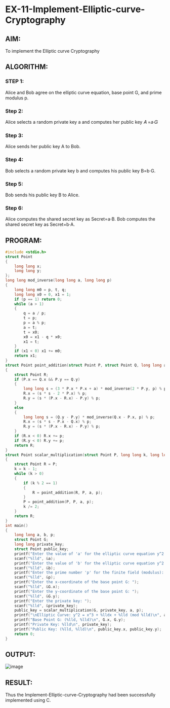 # EX-11-Implement-Elliptic-curve-Cryptography
## AIM:
To implement the Elliptic curve Cryptography

## ALGORITHM:
### STEP 1:
Alice and Bob agree on the elliptic curve equation, base point G, and prime modulus p.

### Step 2:
Alice selects a random private key a and computes her public key 𝐴 =𝑎⋅𝐺

### Step 3:
Alice sends her public key A to Bob.

### Step 4:
Bob selects a random private key b and computes his public key B=b⋅G.

### Step 5:
Bob sends his public key B to Alice.

### Step 6:
Alice computes the shared secret key as Secret=a⋅B. Bob computes the shared secret key as Secret=b⋅A.

## PROGRAM:
```c
#include <stdio.h>
struct Point 
{
    long long x;
    long long y;
};
long long mod_inverse(long long a, long long p) 
{
    long long m0 = p, t, q;
    long long x0 = 0, x1 = 1;
    if (p == 1) return 0;
    while (a > 1) 
    {
        q = a / p;
        t = p;
        p = a % p;
        a = t;
        t = x0;
        x0 = x1 - q * x0;
        x1 = t;
    }
    if (x1 < 0) x1 += m0;
    return x1;
}
struct Point point_addition(struct Point P, struct Point Q, long long a, long long p)
{
    struct Point R;
    if (P.x == Q.x && P.y == Q.y) 
    {
        long long s = (3 * P.x * P.x + a) * mod_inverse(2 * P.y, p) % p;
        R.x = (s * s - 2 * P.x) % p;
        R.y = (s * (P.x - R.x) - P.y) % p;
    } 
    else 
    {
        long long s = (Q.y - P.y) * mod_inverse(Q.x - P.x, p) % p;
        R.x = (s * s - P.x - Q.x) % p;
        R.y = (s * (P.x - R.x) - P.y) % p;
    }
    if (R.x < 0) R.x += p;
    if (R.y < 0) R.y += p;
    return R;
}
struct Point scalar_multiplication(struct Point P, long long k, long long a, long long p) 
{
    struct Point R = P;
    k = k - 1; 
    while (k > 0)
    {
        if (k % 2 == 1) 
        {
            R = point_addition(R, P, a, p);
        }
        P = point_addition(P, P, a, p);
        k /= 2;
    }
    return R;
}
int main() 
{
    long long a, b, p;  
    struct Point G;     
    long long private_key;
    struct Point public_key;
    printf("Enter the value of 'a' for the elliptic curve equation y^2 = x^3 + ax + b (mod p): ");
    scanf("%lld", &a);
    printf("Enter the value of 'b' for the elliptic curve equation y^2 = x^3 + ax + b (mod p): ");
    scanf("%lld", &b);
    printf("Enter the prime number 'p' for the finite field (modulus): ");
    scanf("%lld", &p);
    printf("Enter the x-coordinate of the base point G: ");
    scanf("%lld", &G.x);
    printf("Enter the y-coordinate of the base point G: ");
    scanf("%lld", &G.y);
    printf("Enter the private key: ");
    scanf("%lld", &private_key);
    public_key = scalar_multiplication(G, private_key, a, p);
    printf("\nElliptic Curve: y^2 = x^3 + %lldx + %lld (mod %lld)\n", a, b, p);
    printf("Base Point G: (%lld, %lld)\n", G.x, G.y);
    printf("Private Key: %lld\n", private_key);
    printf("Public Key: (%lld, %lld)\n", public_key.x, public_key.y);
    return 0;
}
```
## OUTPUT:
![image](https://github.com/user-attachments/assets/a12b3a7e-0113-4a73-81a5-eff66f7ab2ab)


## RESULT:
Thus the Implement-Elliptic-curve-Cryptography had been successfully implemented using C.
